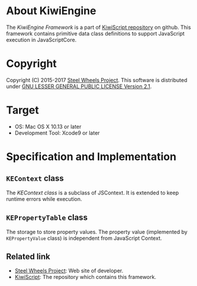 # About KiwiEngine
The *KiwiEngine Framework* is a part of [KiwiScript repository](https://github.com/steelwheels/KiwiScript) on github.
This framework contains primitive data class definitions to support JavaScript execution in JavaScriptCore.

# Copyright
Copyright (C) 2015-2017 [Steel Wheels Project](https://sites.google.com/site/steelwheelsproject/).
This software is distributed under [GNU LESSER GENERAL PUBLIC LICENSE Version 2.1](https://www.gnu.org/licenses/lgpl-2.1-standalone.html).

# Target
* OS: Mac OS X 10.13 or later
* Development Tool: Xcode9 or later

# Specification and Implementation
## `KEContext` class
The *KEContext class* is a subclass of JSContext. It is extended to keep runtime errors while execution.

## `KEPropertyTable` class
The storage to store property values.
The property value (implemented by `KEPropertyValue` class) is independent from JavaScript Context.

## Related link
* [Steel Wheels Project](http://steelwheels.github.io): Web site of developer.
* [KiwiScript](https://github.com/steelwheels/KiwiScript): The repository which contains this framework.
